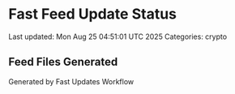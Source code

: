 # Fast Feed Update Status
Last updated: Mon Aug 25 04:51:01 UTC 2025
Categories: crypto

## Feed Files Generated

Generated by Fast Updates Workflow
